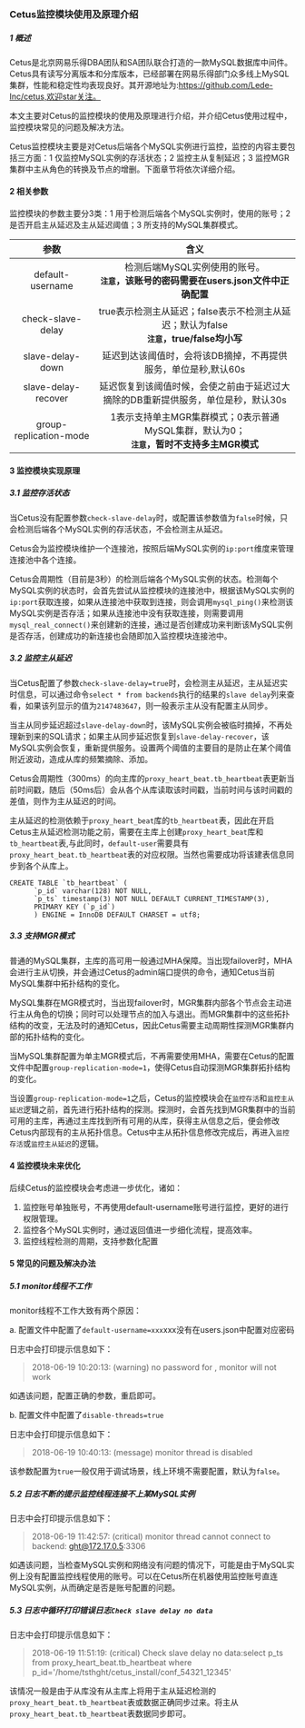 ### Cetus监控模块使用及原理介绍
##### 1 概述
Cetus是北京网易乐得DBA团队和SA团队联合打造的一款MySQL数据库中间件。Cetus具有读写分离版本和分库版本，已经部署在网易乐得部门众多线上MySQL集群，性能和稳定性均表现良好。其开源地址为:https://github.com/Lede-Inc/cetus,欢迎star关注。

本文主要对Cetus的监控模块的使用及原理进行介绍，并介绍Cetus使用过程中，监控模块常见的问题及解决方法。

Cetus监控模块主要是对Cetus后端各个MySQL实例进行监控，监控的内容主要包括三方面：1 仅监控MySQL实例的存活状态；2 监控主从复制延迟；3 监控MGR集群中主从角色的转换及节点的增删。下面章节将依次详细介绍。

#### 2 相关参数
监控模块的参数主要分3类：1 用于检测后端各个MySQL实例时，使用的账号；2 是否开启主从延迟及主从延迟阈值；3 所支持的MySQL集群模式。

| 参数      |    含义 |
| :--------: | :--------:|
| default-username  | 检测后端MySQL实例使用的账号。<br><b>`注意`，该账号的密码需要在users.json文件中正确配置 |
| check-slave-delay     |   true表示检测主从延迟；false表示不检测主从延迟；默认为false<br><b>`注意`，true/false均小写 |
| slave-delay-down      |    延迟到达该阈值时，会将该DB摘掉，不再提供服务，单位是秒,默认60s |
| slave-delay-recover      |   延迟恢复到该阈值时候，会使之前由于延迟过大摘除的DB重新提供服务，单位是秒，默认30s |
| group-replication-mode      |   1表示支持单主MGR集群模式；0表示普通MySQL集群，默认为0；<br><b>`注意`，暂时不支持多主MGR模式 |

#### 3 监控模块实现原理
##### 3.1 监控存活状态
当Cetus没有配置参数`check-slave-delay`时，或配置该参数值为`false`时候，只会检测后端各个MySQL实例的存活状态，不会检测主从延迟。

Cetus会为监控模块维护一个连接池，按照后端MySQL实例的`ip:port`维度来管理连接池中各个连接。

Cetus会周期性（目前是3秒）的检测后端各个MySQL实例的状态。检测每个MySQL实例的状态时，会首先尝试从监控模块的连接池中，根据该MySQL实例的`ip:port`获取连接，如果从连接池中获取到连接，则会调用`mysql_ping()`来检测该MySQL实例是否存活；如果从连接池中没有获取连接，则需要调用`mysql_real_connect()`来创建新的连接，通过是否创建成功来判断该MySQL实例是否存活，创建成功的新连接也会随即加入监控模块连接池中。


##### 3.2 监控主从延迟

当Cetus配置了参数`check-slave-delay=true`时，会检测主从延迟，主从延迟实时信息，可以通过命令`select * from backends`执行的结果的`slave delay`列来查看，如果该列显示的值为`2147483647`，则一般表示主从没有配置主从同步。

当主从同步延迟超过`slave-delay-down`时，该MySQL实例会被临时摘掉，不再处理新到来的SQL请求；如果主从同步延迟恢复到`slave-delay-recover`，该MySQL实例会恢复，重新提供服务。设置两个阈值的主要目的是防止在某个阈值附近波动，造成从库的频繁摘除、添加。

Cetus会周期性（300ms）的向主库的`proxy_heart_beat.tb_heartbeat`表更新当前时间戳，随后（50ms后）会从各个从库读取该时间戳，当前时间与该时间戳的差值，则作为主从延迟的时间。

主从延迟的检测依赖于`proxy_heart_beat`库的`tb_heartbeat`表，因此在开启Cetus主从延迟检测功能之前，需要在主库上创建`proxy_heart_beat`库和`tb_heartbeat`表,与此同时，`default-user`需要具有`proxy_heart_beat.tb_heartbeat`表的对应权限。当然也需要成功将该建表信息同步到各个从库上。

```
CREATE TABLE `tb_heartbeat` (
      `p_id` varchar(128) NOT NULL,
      `p_ts` timestamp(3) NOT NULL DEFAULT CURRENT_TIMESTAMP(3),
      PRIMARY KEY (`p_id`)
      ) ENGINE = InnoDB DEFAULT CHARSET = utf8;
```


##### 3.3 支持MGR模式
普通的MySQL集群，主库的高可用一般通过MHA保障。当出现failover时，MHA会进行主从切换，并会通过Cetus的admin端口提供的命令，通知Cetus当前MySQL集群中拓扑结构的变化。

MySQL集群在MGR模式时，当出现failover时，MGR集群内部各个节点会主动进行主从角色的切换；同时可以处理节点的加入与退出。而MGR集群中的这些拓扑结构的改变，无法及时的通知Cetus，因此Cetus需要主动周期性探测MGR集群内部的拓扑结构的变化。

当MySQL集群配置为单主MGR模式后，不再需要使用MHA，需要在Cetus的配置文件中配置`group-replication-mode=1`，使得Cetus自动探测MGR集群拓扑结构的变化。

当设置`group-replication-mode=1`之后，Cetus的监控模块会在`监控存活`和`监控主从延迟`逻辑之前，首先进行拓扑结构的探测。探测时，会首先找到MGR集群中的当前可用的主库，再通过主库找到所有可用的从库，获得主从信息之后，便会修改Cetus内部现有的主从拓扑信息。Cetus中主从拓扑信息修改完成后，再进入`监控存活`或`监控主从延迟`的逻辑。



#### 4 监控模块未来优化
后续Cetus的监控模块会考虑进一步优化，诸如：

1. 监控账号单独账号，不再使用default-username账号进行监控，更好的进行权限管理。
2. 监控各个MySQL实例时，通过返回值进一步细化流程，提高效率。
3. 监控线程检测的周期，支持参数化配置


#### 5 常见的问题及解决办法
##### 5.1 monitor线程不工作
monitor线程不工作大致有两个原因：

a. 配置文件中配置了`default-username=xxx`xxx没有在users.json中配置对应密码

日志中会打印提示信息如下：

> 2018-06-19 10:20:13: (warning) no password for , monitor will not work

如遇该问题，配置正确的参数，重启即可。

b. 配置文件中配置了`disable-threads=true`

日志中会打印提示信息如下：

> 2018-06-19 10:40:13: (message) monitor thread is disabled

该参数配置为`true`一般仅用于调试场景，线上环境不需要配置，默认为`false`。

##### 5.2 日志不断的提示监控线程连接不上某MySQL实例

日志中会打印提示信息如下：

> 2018-06-19 11:42:57: (critical) monitor thread cannot connect to backend: ght@172.17.0.5:3306

如遇该问题，当检查MySQL实例和网络没有问题的情况下，可能是由于MySQL实例上没有配置监控线程使用的账号。可以在Cetus所在机器使用监控账号直连MySQL实例，从而确定是否是账号配置的问题。

##### 5.3 日志中循环打印错误日志`Check slave delay no data`

日志中会打印提示信息如下：

> 2018-06-19 11:51:19: (critical) Check slave delay no data:select p\_ts from proxy\_heart\_beat.tb\_heartbeat where p\_id='/home/tsthght/cetus_install/conf\_54321\_12345'

该情况一般是由于从库没有从主库上将用于主从延迟检测的`proxy_heart_beat.tb_heartbeat`表或数据正确同步过来。将主从`proxy_heart_beat.tb_heartbeat`表数据同步即可。







